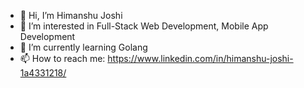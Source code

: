 - 👋 Hi, I’m Himanshu Joshi
- 👀 I’m interested in Full-Stack Web Development, Mobile App Development
- 🌱 I’m currently learning Golang
- 📫 How to reach me: https://www.linkedin.com/in/himanshu-joshi-1a4331218/

<!---
ItsHyde-dev/ItsHyde-dev is a ✨ special ✨ repository because its `README.md` (this file) appears on your GitHub profile.
You can click the Preview link to take a look at your changes.
--->
